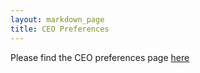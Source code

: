 ```yaml
---
layout: markdown_page
title: CEO Preferences
---
```

Please find the CEO preferences page [here](/handbook/ceo)

